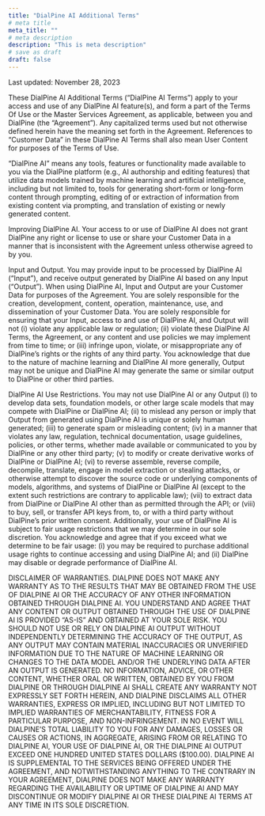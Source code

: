 ```yaml
---
title: "DialPine AI Additional Terms"
# meta title
meta_title: ""
# meta description
description: "This is meta description"
# save as draft
draft: false
---
```


Last updated: November 28, 2023

These DialPine AI Additional Terms (“DialPine AI Terms”) apply to your access and use of any DialPine AI feature(s), and form a part of the Terms Of Use or the Master Services Agreement, as applicable, between you and DialPine (the “Agreement”). Any capitalized terms used but not otherwise defined herein have the meaning set forth in the Agreement. References to “Customer Data” in these DialPine AI Terms shall also mean User Content for purposes of the Terms of Use.

“DialPine AI” means any tools, features or functionality made available to you via the DialPine platform (e.g., AI authorship and editing features) that utilize data models trained by machine learning and artificial intelligence, including but not limited to, tools for generating short-form or long-form content through prompting, editing of or extraction of information from existing content via prompting, and translation of existing or newly generated content.

Improving DialPine AI. Your access to or use of DialPine AI does not grant DialPine any right or license to use or share your Customer Data in a manner that is inconsistent with the Agreement unless otherwise agreed to by you.

Input and Output. You may provide input to be processed by DialPine AI (“Input”), and receive output generated by DialPine AI based on any Input (“Output”). When using DialPine AI, Input and Output are your Customer Data for purposes of the Agreement. You are solely responsible for the creation, development, content, operation, maintenance, use, and dissemination of your Customer Data. You are solely responsible for ensuring that your Input, access to and use of DialPine AI, and Output will not (i) violate any applicable law or regulation; (ii) violate these DialPine AI Terms, the Agreement, or any content and use policies we may implement from time to time; or (iii) infringe upon, violate, or misappropriate any of DialPine’s rights or the rights of any third party. You acknowledge that due to the nature of machine learning and DialPine AI more generally, Output may not be unique and DialPine AI may generate the same or similar output to DialPine or other third parties. 

DialPine AI Use Restrictions. You may not use DialPine AI or any Output (i) to develop data sets, foundation models, or other large scale models that may compete with DialPine or DialPine AI; (ii) to mislead any person or imply that Output from generated using DialPine AI is unique or solely human generated; (iii) to generate spam or misleading content; (iv) in a manner that violates any law, regulation, technical documentation, usage guidelines, policies, or other terms, whether made available or communicated to you by DialPine or any other third party; (v) to modify or create derivative works of DialPine or DialPine AI; (vi) to reverse assemble, reverse compile, decompile, translate, engage in model extraction or stealing attacks, or otherwise attempt to discover the source code or underlying components of models, algorithms, and systems of DialPine or DialPine AI (except to the extent such restrictions are contrary to applicable law); (vii) to extract data from DialPine or DialPine AI other than as permitted through the API; or (viii) to buy, sell, or transfer API keys from, to, or with a third party without DialPine’s prior written consent. Additionally, your use of DialPine AI is subject to fair usage restrictions that we may determine in our sole discretion. You acknowledge and agree that if you exceed what we determine to be fair usage: (i) you may be required to purchase additional usage rights to continue accessing and using DialPine AI; and (ii) DialPine may disable or degrade performance of DialPine AI.

DISCLAIMER OF WARRANTIES. DIALPINE DOES NOT MAKE ANY WARRANTY AS TO THE RESULTS THAT MAY BE OBTAINED FROM THE USE OF DIALPINE AI OR THE ACCURACY OF ANY OTHER INFORMATION OBTAINED THROUGH DIALPINE AI. YOU UNDERSTAND AND AGREE THAT ANY CONTENT OR OUTPUT OBTAINED THROUGH THE USE OF DIALPINE AI IS PROVIDED “AS-IS” AND OBTAINED AT YOUR SOLE RISK. YOU SHOULD NOT USE OR RELY ON DIALPINE AI OUTPUT WITHOUT INDEPENDENTLY DETERMINING THE ACCURACY OF THE OUTPUT, AS ANY OUTPUT MAY CONTAIN MATERIAL INACCURACIES OR UNVERIFIED INFORMATION DUE TO THE NATURE OF MACHINE LEARNING OR CHANGES TO THE DATA MODEL AND/OR THE UNDERLYING DATA AFTER AN OUTPUT IS GENERATED. NO INFORMATION, ADVICE, OR OTHER CONTENT, WHETHER ORAL OR WRITTEN, OBTAINED BY YOU FROM DIALPINE OR THROUGH DIALPINE AI SHALL CREATE ANY WARRANTY NOT EXPRESSLY SET FORTH HEREIN, AND DIALPINE DISCLAIMS ALL OTHER WARRANTIES, EXPRESS OR IMPLIED, INCLUDING BUT NOT LIMITED TO IMPLIED WARRANTIES OF MERCHANTABILITY, FITNESS FOR A PARTICULAR PURPOSE, AND NON-INFRINGEMENT. IN NO EVENT WILL DIALPINE’S TOTAL LIABILITY TO YOU FOR ANY DAMAGES, LOSSES OR CAUSES OR ACTIONS, IN AGGREGATE, ARISING FROM OR RELATING TO DIALPINE AI, YOUR USE OF DIALPINE AI, OR THE DIALPINE AI OUTPUT EXCEED ONE HUNDRED UNITED STATES DOLLARS ($100.00). DIALPINE AI IS SUPPLEMENTAL TO THE SERVICES BEING OFFERED UNDER THE AGREEMENT, AND NOTWITHSTANDING ANYTHING TO THE CONTRARY IN YOUR AGREEMENT, DIALPINE DOES NOT MAKE ANY WARRANTY REGARDING THE AVAILABILITY OR UPTIME OF DIALPINE AI AND MAY DISCONTINUE OR MODIFY DIALPINE AI OR THESE DIALPINE AI TERMS AT ANY TIME IN ITS SOLE DISCRETION.